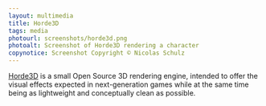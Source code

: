 ```yaml
---
layout: multimedia
title: Horde3D
tags: media
photourl: screenshots/horde3d.png
photoalt: Screenshot of Horde3D rendering a character
copynotice: Screenshot Copyright © Nicolas Schulz
---
```


[Horde3D](http://www.horde3d.org/) is a small Open Source 3D
rendering engine, intended to offer the visual effects expected in
next-generation games while at the same time being as lightweight and
conceptually clean as possible.
